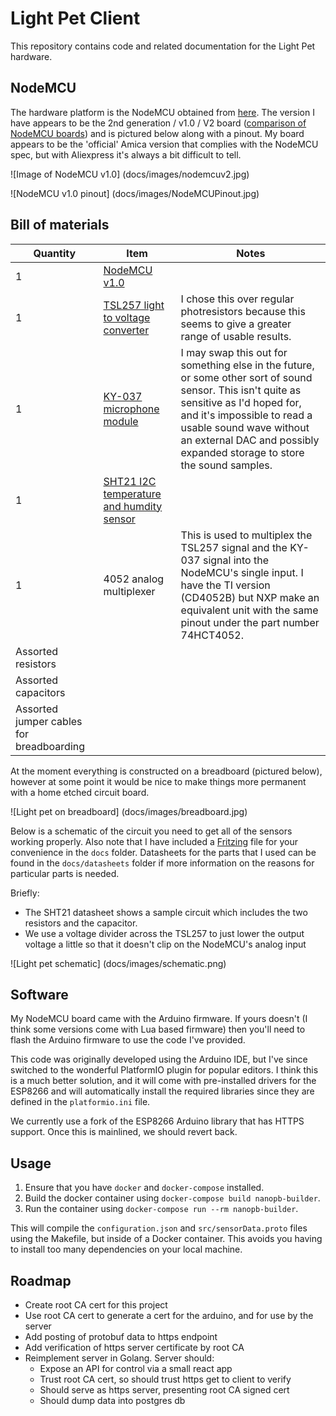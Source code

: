 Light Pet Client
================

This repository contains code and related documentation for the Light Pet hardware.

## NodeMCU

The hardware platform is the NodeMCU obtained from [here](http://www.aliexpress.com/item/Update-Industry-4-0-New-esp8266-NodeMCU-v2-Lua-WIFI-networking-development-kit-board-based-on/32358722888.html).
The version I have appears to be the 2nd generation / v1.0 / V2 board ([comparison of NodeMCU boards](http://frightanic.com/iot/comparison-of-esp8266-nodemcu-development-boards))
and is pictured below along with a pinout.
My board appears to be the 'official' Amica version that complies with the NodeMCU spec, but with Aliexpress it's
always a bit difficult to tell.

![Image of NodeMCU v1.0]
(docs/images/nodemcuv2.jpg)

![NodeMCU v1.0 pinout]
(docs/images/NodeMCUPinout.jpg)

## Bill of materials

Quantity | Item | Notes
---------|------|------
1 | [NodeMCU v1.0](http://www.aliexpress.com/item/Update-Industry-4-0-New-esp8266-NodeMCU-v2-Lua-WIFI-networking-development-kit-board-based-on/32358722888.html) |
1 | [TSL257 light to voltage converter](http://www.aliexpress.com/item/Free-shipping-new-original-TSL257-TSL257-LF-red-ray-receiving-sensor/32598330231.html) | I chose this over regular photresistors because this seems to give a greater range of usable results.
1 | [KY-037 microphone module](http://www.aliexpress.com/item/5PCS-High-Sensitivity-Sound-Microphone-Sensor-Detection-Module-For-Arduino-AVR-PIC-KY-037/32569630843.html) | I may swap this out for something else in the future, or some other sort of sound sensor. This isn't quite as sensitive as I'd hoped for, and it's impossible to read a usable sound wave without an external DAC and possibly expanded storage to store the sound samples.
1 | [SHT21 I2C temperature and humdity sensor](http://www.aliexpress.com/item/1pc-Humidity-Sensor-with-I2C-Interface-Si7021-Arduino-Industrial-High-Precision/32562012725.html) |
1 | 4052 analog multiplexer | This is used to multiplex the TSL257 signal and the KY-037 signal into the NodeMCU's single input. I have the TI version (CD4052B) but NXP make an equivalent unit with the same pinout under the part number 74HCT4052.
  | Assorted resistors
  | Assorted capacitors
  | Assorted jumper cables for breadboarding

At the moment everything is constructed on a breadboard (pictured below), however at some point it would
be nice to make things more permanent with a home etched circuit board.

![Light pet on breadboard]
(docs/images/breadboard.jpg)

Below is a schematic of the circuit you need to get all of the sensors working properly. Also note that I have
included a [Fritzing](http://fritzing.org/home/) file for your convenience in the `docs` folder.
Datasheets for the parts that I used can be found in the `docs/datasheets` folder if more information on the reasons
for particular parts is needed.

Briefly:

* The SHT21 datasheet shows a sample circuit which includes the two resistors and the capacitor.
* We use a voltage divider across the TSL257 to just lower the output voltage a little so that it doesn't clip on the NodeMCU's analog input

![Light pet schematic]
(docs/images/schematic.png)

## Software

My NodeMCU board came with the Arduino firmware. If yours doesn't (I think some versions come with Lua based firmware)
then you'll need to flash the Arduino firmware to use the code I've provided.

This code was originally developed using the Arduino IDE, but I've since switched to the wonderful PlatformIO plugin for popular
editors. I think this is a much better solution, and it will come with pre-installed drivers for the ESP8266 and will automatically
install the required libraries since they are defined in the `platformio.ini` file.

We currently use a fork of the ESP8266 Arduino library that has HTTPS support. Once this is mainlined, we should revert back.

## Usage

1. Ensure that you have `docker` and `docker-compose` installed.
2. Build the docker container using `docker-compose build nanopb-builder`.
3. Run the container using `docker-compose run --rm nanopb-builder`.

This will compile the `configuration.json` and `src/sensorData.proto` files using the Makefile, but inside of a Docker container. This avoids you having
to install too many dependencies on your local machine.

## Roadmap

* Create root CA cert for this project
* Use root CA cert to generate a cert for the arduino, and for use by the server
* Add posting of protobuf data to https endpoint
* Add verification of https server certificate by root CA
* Reimplement server in Golang. Server should:
  * Expose an API for control via a small react app
  * Trust root CA cert, so should trust https get to client to verify
  * Should serve as https server, presenting root CA signed cert
  * Should dump data into postgres db